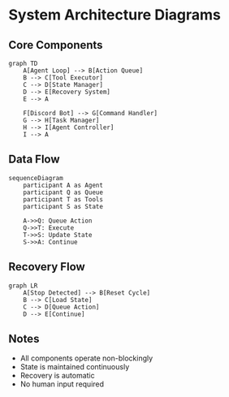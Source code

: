 # System Architecture Diagrams

## Core Components

```mermaid
graph TD
    A[Agent Loop] --> B[Action Queue]
    B --> C[Tool Executor]
    C --> D[State Manager]
    D --> E[Recovery System]
    E --> A
    
    F[Discord Bot] --> G[Command Handler]
    G --> H[Task Manager]
    H --> I[Agent Controller]
    I --> A
```

## Data Flow

```mermaid
sequenceDiagram
    participant A as Agent
    participant Q as Queue
    participant T as Tools
    participant S as State
    
    A->>Q: Queue Action
    Q->>T: Execute
    T->>S: Update State
    S->>A: Continue
```

## Recovery Flow

```mermaid
graph LR
    A[Stop Detected] --> B[Reset Cycle]
    B --> C[Load State]
    C --> D[Queue Action]
    D --> E[Continue]
```

## Notes
- All components operate non-blockingly
- State is maintained continuously
- Recovery is automatic
- No human input required 